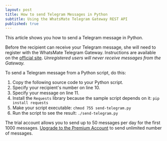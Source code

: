 ```yaml
---
layout: post
title: How to send Telegram Messages in Python
subtitle: Using the WhatsMate Telegram Gateway REST API
published: true
---
```


This article shows you how to send a Telegram message in Python.

Before the recipient can receive your Telegram message, she will need to register with the WhatsMate Telegram Gateway. Instructions are available on the [official site](http://www.whatsmate.net/telegram-gateway-api.html). *Unregistered users will never receive messages from the Gateway.*

To send a Telegram message from a Python script, do this:

1. Copy the following source code to your Python script.  <script src="https://gist.github.com/whatsmate/1a0e56084403c86adef2683d7a137577.js"></script>
2. Specify your recipient's number on line 10.
3. Specify your message on line 11.
5. Install the `Requests` library because the sample script depends on it: `pip install requests`
6. Make your script executable: `chmod 755 send-telegram.py`
7. Run the script to see the result: `./send-telegram.py`


The trial account allows you to send up to 50 messages per day for the first 1000 messages. [Upgrade to the Premium Account](http://www.whatsmate.net/telegram-gateway-subscribe.html) to send unlimited number of messages.

